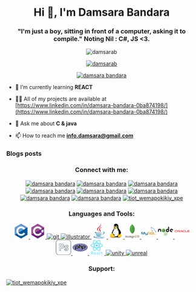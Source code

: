 <h1 align="center">Hi 👋, I'm Damsara Bandara</h1>
<h3 align="center">"I'm just a boy, sitting in front of a computer, asking it to compile." Noting Nil : C#, JS <3.</h3>

<p align="center"> <img src="https://komarev.com/ghpvc/?username=damsarab&label=Profile%20views&color=0e75b6&style=flat" alt="damsarab" /> </p>

<p align="center"> <a href="https://github.com/ryo-ma/github-profile-trophy"><img src="https://github-profile-trophy.vercel.app/?username=damsarab" alt="damsarab" /></a> </p>

<p align="center"> <a href="https://twitter.com/damsara bandara" target="blank"><img src="https://img.shields.io/twitter/follow/damsara bandara?logo=twitter&style=for-the-badge" alt="damsara bandara" /></a> </p>

- 🌱 I’m currently learning **REACT**

- 👨‍💻 All of my projects are available at [https://www.linkedin.com/in/damsara-bandara-0ba874198/](https://www.linkedin.com/in/damsara-bandara-0ba874198/)

- 💬 Ask me about **C & java**

- 📫 How to reach me **info.damsara@gmail.com**

### Blogs posts
<!-- BLOG-POST-LIST:START -->
<!-- BLOG-POST-LIST:END -->

<h3 align="center">Connect with me:</h3>
<p align="center">
<a href="https://dev.to/damsara bandara" target="blank"><img align="center" src="https://raw.githubusercontent.com/rahuldkjain/github-profile-readme-generator/master/src/images/icons/Social/devto.svg" alt="damsara bandara" height="30" width="40" /></a>
<a href="https://twitter.com/damsara bandara" target="blank"><img align="center" src="https://raw.githubusercontent.com/rahuldkjain/github-profile-readme-generator/master/src/images/icons/Social/twitter.svg" alt="damsara bandara" height="30" width="40" /></a>
<a href="https://linkedin.com/in/damsara bandara" target="blank"><img align="center" src="https://raw.githubusercontent.com/rahuldkjain/github-profile-readme-generator/master/src/images/icons/Social/linked-in-alt.svg" alt="damsara bandara" height="30" width="40" /></a>
<a href="https://stackoverflow.com/users/damsara bandara" target="blank"><img align="center" src="https://raw.githubusercontent.com/rahuldkjain/github-profile-readme-generator/master/src/images/icons/Social/stack-overflow.svg" alt="damsara bandara" height="30" width="40" /></a>
<a href="https://fb.com/damsara bandara" target="blank"><img align="center" src="https://raw.githubusercontent.com/rahuldkjain/github-profile-readme-generator/master/src/images/icons/Social/facebook.svg" alt="damsara bandara" height="30" width="40" /></a>
<a href="https://instagram.com/damsara bandara" target="blank"><img align="center" src="https://raw.githubusercontent.com/rahuldkjain/github-profile-readme-generator/master/src/images/icons/Social/instagram.svg" alt="damsara bandara" height="30" width="40" /></a>
<a href="https://www.codechef.com/users/damsara bandara" target="blank"><img align="center" src="https://cdn.jsdelivr.net/npm/simple-icons@3.1.0/icons/codechef.svg" alt="damsara bandara" height="30" width="40" /></a>
<a href="https://www.hackerrank.com/damsara bandara" target="blank"><img align="center" src="https://raw.githubusercontent.com/rahuldkjain/github-profile-readme-generator/master/src/images/icons/Social/hackerrank.svg" alt="damsara bandara" height="30" width="40" /></a>
<a href="https://discord.gg/tiot_wemapokikiy_xpe" target="blank"><img align="center" src="https://raw.githubusercontent.com/rahuldkjain/github-profile-readme-generator/master/src/images/icons/Social/discord.svg" alt="tiot_wemapokikiy_xpe" height="30" width="40" /></a>
</p>

<h3 align="center">Languages and Tools:</h3>
<p align="center"> <a href="https://www.cprogramming.com/" target="_blank" rel="noreferrer"> <img src="https://raw.githubusercontent.com/devicons/devicon/master/icons/c/c-original.svg" alt="c" width="40" height="40"/> </a> <a href="https://www.w3schools.com/cs/" target="_blank" rel="noreferrer"> <img src="https://raw.githubusercontent.com/devicons/devicon/master/icons/csharp/csharp-original.svg" alt="csharp" width="40" height="40"/> </a> <a href="https://git-scm.com/" target="_blank" rel="noreferrer"> <img src="https://www.vectorlogo.zone/logos/git-scm/git-scm-icon.svg" alt="git" width="40" height="40"/> </a> <a href="https://www.adobe.com/in/products/illustrator.html" target="_blank" rel="noreferrer"> <img src="https://www.vectorlogo.zone/logos/adobe_illustrator/adobe_illustrator-icon.svg" alt="illustrator" width="40" height="40"/> </a> <a href="https://www.java.com" target="_blank" rel="noreferrer"> <img src="https://raw.githubusercontent.com/devicons/devicon/master/icons/java/java-original.svg" alt="java" width="40" height="40"/> </a> <a href="https://www.linux.org/" target="_blank" rel="noreferrer"> <img src="https://raw.githubusercontent.com/devicons/devicon/master/icons/linux/linux-original.svg" alt="linux" width="40" height="40"/> </a> <a href="https://www.mongodb.com/" target="_blank" rel="noreferrer"> <img src="https://raw.githubusercontent.com/devicons/devicon/master/icons/mongodb/mongodb-original-wordmark.svg" alt="mongodb" width="40" height="40"/> </a> <a href="https://www.mysql.com/" target="_blank" rel="noreferrer"> <img src="https://raw.githubusercontent.com/devicons/devicon/master/icons/mysql/mysql-original-wordmark.svg" alt="mysql" width="40" height="40"/> </a> <a href="https://nodejs.org" target="_blank" rel="noreferrer"> <img src="https://raw.githubusercontent.com/devicons/devicon/master/icons/nodejs/nodejs-original-wordmark.svg" alt="nodejs" width="40" height="40"/> </a> <a href="https://www.oracle.com/" target="_blank" rel="noreferrer"> <img src="https://raw.githubusercontent.com/devicons/devicon/master/icons/oracle/oracle-original.svg" alt="oracle" width="40" height="40"/> </a> <a href="https://www.photoshop.com/en" target="_blank" rel="noreferrer"> <img src="https://raw.githubusercontent.com/devicons/devicon/master/icons/photoshop/photoshop-line.svg" alt="photoshop" width="40" height="40"/> </a> <a href="https://www.php.net" target="_blank" rel="noreferrer"> <img src="https://raw.githubusercontent.com/devicons/devicon/master/icons/php/php-original.svg" alt="php" width="40" height="40"/> </a> <a href="https://reactjs.org/" target="_blank" rel="noreferrer"> <img src="https://raw.githubusercontent.com/devicons/devicon/master/icons/react/react-original-wordmark.svg" alt="react" width="40" height="40"/> </a> <a href="https://unity.com/" target="_blank" rel="noreferrer"> <img src="https://www.vectorlogo.zone/logos/unity3d/unity3d-icon.svg" alt="unity" width="40" height="40"/> </a> <a href="https://unrealengine.com/" target="_blank" rel="noreferrer"> <img src="https://raw.githubusercontent.com/kenangundogan/fontisto/036b7eca71aab1bef8e6a0518f7329f13ed62f6b/icons/svg/brand/unreal-engine.svg" alt="unreal" width="40" height="40"/> </a> </p>


<h3 align="center">Support:</h3>
<p><a href="https://www.buymeacoffee.com/tiot_wemapokikiy_xpe"> <img align="center" src="https://cdn.buymeacoffee.com/buttons/v2/default-yellow.png" align="center" alt="tiot_wemapokikiy_xpe" /></a><a  /></a></p><br><br>


